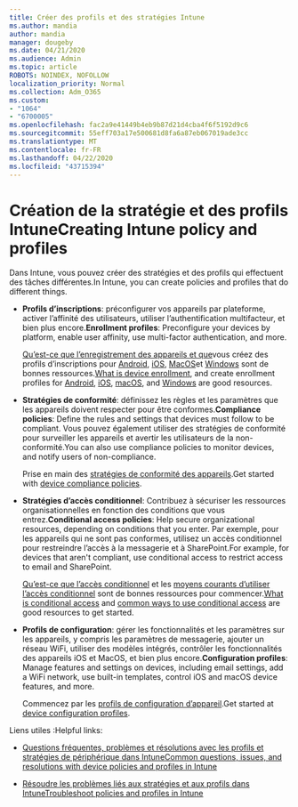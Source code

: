 ```yaml
---
title: Créer des profils et des stratégies Intune
ms.author: mandia
author: mandia
manager: dougeby
ms.date: 04/21/2020
ms.audience: Admin
ms.topic: article
ROBOTS: NOINDEX, NOFOLLOW
localization_priority: Normal
ms.collection: Adm_O365
ms.custom:
- "1064"
- "6700005"
ms.openlocfilehash: fac2a9e41449b4eb9b87d21d4cba4f6f5192d9c6
ms.sourcegitcommit: 55eff703a17e500681d8fa6a87eb067019ade3cc
ms.translationtype: MT
ms.contentlocale: fr-FR
ms.lasthandoff: 04/22/2020
ms.locfileid: "43715394"
---
```

# <a name="creating-intune-policy-and-profiles"></a><span data-ttu-id="ed7f7-102">Création de la stratégie et des profils Intune</span><span class="sxs-lookup"><span data-stu-id="ed7f7-102">Creating Intune policy and profiles</span></span>

<span data-ttu-id="ed7f7-103">Dans Intune, vous pouvez créer des stratégies et des profils qui effectuent des tâches différentes.</span><span class="sxs-lookup"><span data-stu-id="ed7f7-103">In Intune, you can create policies and profiles that do different things.</span></span>

- <span data-ttu-id="ed7f7-104">**Profils d’inscriptions**: préconfigurer vos appareils par plateforme, activer l’affinité des utilisateurs, utiliser l’authentification multifacteur, et bien plus encore.</span><span class="sxs-lookup"><span data-stu-id="ed7f7-104">**Enrollment profiles**: Preconfigure your devices by platform, enable user affinity, use multi-factor authentication, and more.</span></span>

  <span data-ttu-id="ed7f7-105">[Qu’est-ce que l’enregistrement des appareils et que](https://docs.microsoft.com/intune/device-enrollment)vous créez des profils d’inscriptions pour [Android](https://docs.microsoft.com/intune/android-enroll), [iOS](https://docs.microsoft.com/intune/ios-enroll), [MacOS](https://docs.microsoft.com/intune/macos-enroll)et [Windows](https://docs.microsoft.com/intune/windows-enrollment-methods) sont de bonnes ressources.</span><span class="sxs-lookup"><span data-stu-id="ed7f7-105">[What is device enrollment](https://docs.microsoft.com/intune/device-enrollment), and create enrollment profiles for [Android](https://docs.microsoft.com/intune/android-enroll), [iOS](https://docs.microsoft.com/intune/ios-enroll), [macOS](https://docs.microsoft.com/intune/macos-enroll), and [Windows](https://docs.microsoft.com/intune/windows-enrollment-methods) are good resources.</span></span>

- <span data-ttu-id="ed7f7-106">**Stratégies de conformité**: définissez les règles et les paramètres que les appareils doivent respecter pour être conformes.</span><span class="sxs-lookup"><span data-stu-id="ed7f7-106">**Compliance policies**: Define the rules and settings that devices must follow to be compliant.</span></span> <span data-ttu-id="ed7f7-107">Vous pouvez également utiliser des stratégies de conformité pour surveiller les appareils et avertir les utilisateurs de la non-conformité.</span><span class="sxs-lookup"><span data-stu-id="ed7f7-107">You can also use compliance policies to monitor devices, and notify users of non-compliance.</span></span>

  <span data-ttu-id="ed7f7-108">Prise en main des [stratégies de conformité des appareils](https://docs.microsoft.com/intune/device-compliance-get-started).</span><span class="sxs-lookup"><span data-stu-id="ed7f7-108">Get started with [device compliance policies](https://docs.microsoft.com/intune/device-compliance-get-started).</span></span>
- <span data-ttu-id="ed7f7-109">**Stratégies d’accès conditionnel**: Contribuez à sécuriser les ressources organisationnelles en fonction des conditions que vous entrez.</span><span class="sxs-lookup"><span data-stu-id="ed7f7-109">**Conditional access policies**: Help secure organizational resources, depending on conditions that you enter.</span></span> <span data-ttu-id="ed7f7-110">Par exemple, pour les appareils qui ne sont pas conformes, utilisez un accès conditionnel pour restreindre l’accès à la messagerie et à SharePoint.</span><span class="sxs-lookup"><span data-stu-id="ed7f7-110">For example, for devices that aren't compliant, use conditional access to restrict access to email and SharePoint.</span></span>

  <span data-ttu-id="ed7f7-111">[Qu’est-ce que l’accès conditionnel](https://docs.microsoft.com/intune/conditional-access) et les [moyens courants d’utiliser l’accès conditionnel](https://docs.microsoft.com/intune/conditional-access-intune-common-ways-use) sont de bonnes ressources pour commencer.</span><span class="sxs-lookup"><span data-stu-id="ed7f7-111">[What is conditional access](https://docs.microsoft.com/intune/conditional-access) and [common ways to use conditional access](https://docs.microsoft.com/intune/conditional-access-intune-common-ways-use) are good resources to get started.</span></span>

- <span data-ttu-id="ed7f7-112">**Profils de configuration**: gérer les fonctionnalités et les paramètres sur les appareils, y compris les paramètres de messagerie, ajouter un réseau WiFi, utiliser des modèles intégrés, contrôler les fonctionnalités des appareils iOS et MacOS, et bien plus encore.</span><span class="sxs-lookup"><span data-stu-id="ed7f7-112">**Configuration profiles**: Manage features and settings on devices, including email settings, add a WiFi network, use built-in templates, control iOS and macOS device features, and more.</span></span>

  <span data-ttu-id="ed7f7-113">Commencez par les [profils de configuration d’appareil](https://docs.microsoft.com/intune/device-profiles).</span><span class="sxs-lookup"><span data-stu-id="ed7f7-113">Get started at [device configuration profiles](https://docs.microsoft.com/intune/device-profiles).</span></span>

<span data-ttu-id="ed7f7-114">Liens utiles :</span><span class="sxs-lookup"><span data-stu-id="ed7f7-114">Helpful links:</span></span>

- [<span data-ttu-id="ed7f7-115">Questions fréquentes, problèmes et résolutions avec les profils et stratégies de périphérique dans Intune</span><span class="sxs-lookup"><span data-stu-id="ed7f7-115">Common questions, issues, and resolutions with device policies and profiles in Intune</span></span>](https://docs.microsoft.com/intune/device-profile-troubleshoot)

- [<span data-ttu-id="ed7f7-116">Résoudre les problèmes liés aux stratégies et aux profils dans Intune</span><span class="sxs-lookup"><span data-stu-id="ed7f7-116">Troubleshoot policies and profiles in Intune</span></span>](https://docs.microsoft.com/intune/troubleshoot-policies-in-microsoft-intune)
